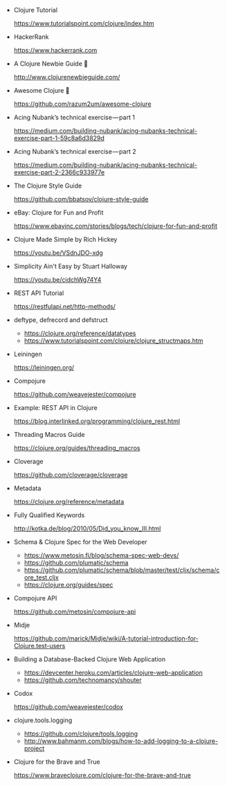- Clojure Tutorial
  
  https://www.tutorialspoint.com/clojure/index.htm

- HackerRank

  https://www.hackerrank.com

- A Clojure Newbie Guide :purple_heart:

  http://www.clojurenewbieguide.com/

- Awesome Clojure :purple_heart:

  https://github.com/razum2um/awesome-clojure

- Acing Nubank’s technical exercise — part 1

  https://medium.com/building-nubank/acing-nubanks-technical-exercise-part-1-59c8a6d3829d

- Acing Nubank’s technical exercise — part 2

  https://medium.com/building-nubank/acing-nubanks-technical-exercise-part-2-2366c933977e

- The Clojure Style Guide

  https://github.com/bbatsov/clojure-style-guide

- eBay: Clojure for Fun and Profit

  https://www.ebayinc.com/stories/blogs/tech/clojure-for-fun-and-profit

- Clojure Made Simple by Rich Hickey
  
  https://youtu.be/VSdnJDO-xdg

- Simplicity Ain't Easy by Stuart Halloway

  https://youtu.be/cidchWg74Y4

- REST API Tutorial

  https://restfulapi.net/http-methods/

- deftype, defrecord and defstruct

  - https://clojure.org/reference/datatypes
  - https://www.tutorialspoint.com/clojure/clojure_structmaps.htm

- Leiningen

  https://leiningen.org/

- Compojure

  https://github.com/weavejester/compojure

- Example: REST API in Clojure

  https://blog.interlinked.org/programming/clojure_rest.html

- Threading Macros Guide

  https://clojure.org/guides/threading_macros

- Cloverage

  https://github.com/cloverage/cloverage

- Metadata

  https://clojure.org/reference/metadata

- Fully Qualified Keywords

  http://kotka.de/blog/2010/05/Did_you_know_III.html

- Schema & Clojure Spec for the Web Developer

  - https://www.metosin.fi/blog/schema-spec-web-devs/
  - https://github.com/plumatic/schema
  - https://github.com/plumatic/schema/blob/master/test/cljx/schema/core_test.cljx
  - https://clojure.org/guides/spec

- Compojure API

  https://github.com/metosin/compojure-api

- Midje

  https://github.com/marick/Midje/wiki/A-tutorial-introduction-for-Clojure.test-users

- Building a Database-Backed Clojure Web Application

  - https://devcenter.heroku.com/articles/clojure-web-application
  - https://github.com/technomancy/shouter

- Codox

  https://github.com/weavejester/codox

- clojure.tools.logging

  - https://github.com/clojure/tools.logging
  - http://www.bahmanm.com/blogs/how-to-add-logging-to-a-clojure-project

- Clojure for the Brave and True

  https://www.braveclojure.com/clojure-for-the-brave-and-true